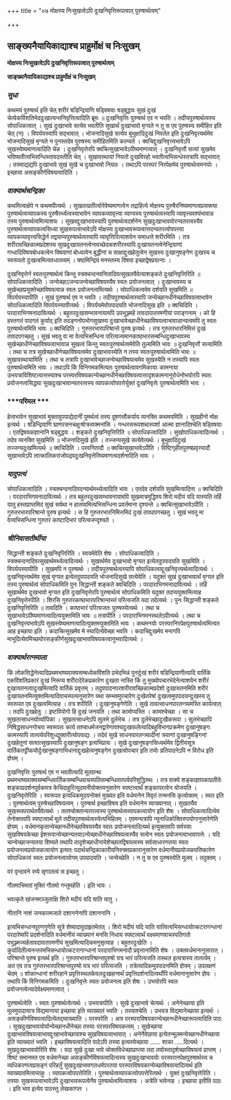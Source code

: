 +++
title = "०७ मोक्षस्य निःसुखत्वेऽपि दुःखनिवृत्तिरूपत्वात् पुरुषार्थत्वम्"

+++


## साङ्ख्यनैयायिकाद्याश्च प्राहुर्मोक्षं च निःसुखम्

**मोक्षस्य निःसुखत्वेऽपि दुःखनिवृत्तिरूपत्वात् पुरुषार्थत्वम्**

**साङ्ख्यनैयायिकाद्याश्च प्राहुर्मोक्षं च निःसुखम्**

### ***सुधा***

कथमयं पुरुषार्थ इति चेत् शरीरं षडिन्द्रियाणि षड्विषयाः षड्बुद्धयः सुखं दुःखं चेत्येकविंशतिभेददुःखात्यन्तनिवृत्तित्वादिति ब्रूमः ॥ दुःखनिवृत्तिः पुरुषार्थ एव न भवति । तदीयपुरुषार्थत्वस्य सोपाधिकत्वात् । सुखं दुःखाभावे सत्येव भवतीति सुखार्थं दुःखाभावो मृग्यते न तु स एव पुरुषस्य समीहित इति चेत् (न) । विपर्ययस्यापि सद्भावात् । भोजनादिसुखे सत्येव बुभुक्षादिदुःखं निवर्तत इति दुःखनिवृत्त्यर्थमेव भोजनादिसुखं मृग्यते न पुनस्तदेव पुरुषस्य समीहितमिति कल्प्यते । क्वचिद्दुःखनिवृत्त्यभावेऽपि सुखस्येष्यमाणत्वादिति चेन्न । दुःखनिवृत्तेरपि क्वचित्सुखाभावेऽपीष्यमाणत्वात् । दुःखनिवृत्तौ सत्यां सुखमेव भविष्यतीत्यभिसन्धिस्तावदस्तीति चेत् । सुखावस्थायां नियतो दुःखविरहो भवतीत्यभिसन्धेस्तत्रापि सद्भावात् । तस्माद्यद्यपि दुःखाभावे सुखं सुखे च दुःखाभावो नियतः । तथाऽपि परस्परं निरपेक्षमेव पुरुषार्थत्वमनयोः । इच्छाया असङ्कीर्णविषयत्वादिति ।

### ***वाक्यार्थचन्द्रिका***

कथमित्याक्षेपे न कथमपीत्यर्थः । सुखतत्प्रतीत्योरेवेष्यमाणत्वेन तद्राहित्ये मोक्षस्य पुरुषैरनिष्यमाणत्वप्रसक्त्या पुरुषार्थत्वव्यापकस्य पुरुषैरर्थ्यत्वस्याभावेन व्यापकव्यावृत्त्या व्याप्यस्य पुरुषार्थत्वस्यापि व्यावृत्त्यवश्यंभावान्न तस्य पुरुषार्थत्वमित्याशयः । सुखवद्दुःखाभावस्यापि पुरुषार्थत्वदर्शनेन सुखदुःखाभावयोरन्यतरत्वस्यैव पुरुषार्थत्वव्यापकत्वसिध्या सुखरूपत्वाभावेऽपि मोक्षस्य दुःखाभावरूपत्वात्तदन्यतरत्वोपपत्त्या व्यापकव्यावृत्त्यसिद्धेर्न तद्व्याप्यपुरुषार्थत्वस्यापि व्यावृत्तिरित्याशयेन समाधत्ते शरीरमिति । तत्र शरीरावच्छिन्नात्मप्रदेशस्य सुखदुःखायतनत्वेनावच्छेदकशरीरस्यापि दुःखायतनत्वेनेन्द्रियाणां गन्धादिविषयबोधकत्वेन विषयाणां बोध्यत्वेन बुद्धीनां च साक्षाद्दुःखहेतुत्वेन सुखस्य दुःखानुषङ्गेण दुःखस्य च स्वरूपतो दुःखत्वमित्यवधातव्यम् । षष्ठमिन्द्रियं मनस्तस्य विषया इच्छाद्वेषप्रयत्नाः ।

दुःखनिवृत्तेर्न स्वतःपुरुषार्थत्वं किन्तु स्त्रक्चन्दनवनितादिवत्सुखतयैवेत्याशङ्कते दुःखनिवृत्तिरिति ॥ सोपाधिकत्वादिति । जन्येच्छाऽजन्यजन्येच्छाविषयस्यैव स्वतः प्रयोजनत्वात् । दुःखाभावस्य च सुखेच्छाप्रयुक्तेच्छाविषयत्वान्न स्वतः प्रयोजनत्वमित्यर्थः । सोपाधिकत्वमेव दर्शयति सुखमिति ॥ विपर्ययस्यापीति । सुखं पुरुषार्थ एव न भवति । तदीयपुरुषार्थत्वस्यापि जन्येच्छानधीनेच्छाविषयत्वाभावेन सोपाधिकत्वादिति विपर्ययस्यापीत्यर्थः । विपर्ययमेवोपपादयति भोजनादिसुख इति ॥ क्वचिदिति । परदाराभिगमनादावित्यर्थः । बहुतरदुःखसम्भावनायामपि उपभुञ्ज्महे तावदापातरमणीयां पराङ्गनाम् । को हि हस्तगतं पादगतं कुर्याद् इति तदङ्गनोपभोगसुखस्य दुःखाभावेच्छाधीनेच्छाविषयत्वाभावान्नान्यत्वमपि तु स्वतः पुरुषार्थत्वमिति भावः ॥ क्वचिदिति । गुरुतरभारपरिश्रान्ते पुरुष इत्यर्थः । तत्र गुरुतरभारनिमित्तं दुःखं तावदपगच्छतु । सुखं भवतु वा मा वेत्यभिसन्धिना परित्यज्यमानकाष्ठभारसम्बन्धिदुःखाभावस्य सुखेच्छाधीनेच्छाविषयत्वाभावान्न सुखत्वं किन्तु स्वतःपुरुषार्थत्वमेवेति तुल्यमिति भावः ॥ दुःखनिवृत्तौ सत्यामिति । तथा च तत्र सुखेच्छाधीनेच्छाविषयत्वमेव दुःखाभावस्येति न तस्य स्वतःपुरुषार्थत्वमिति भावः ॥ सुखावस्थायामिति । तथा च तत्रापि दुःखाभावेच्छाजन्येच्छाविषयत्वमेव सुखस्येति न तस्यापि स्वतः पुरुषार्थत्वमिति भावः । तथाऽपि किं विनिगमकमित्यतः पुरुषार्थत्वावगमिकायाः कामनाया उभयत्राविशिष्टत्वात्तस्याश्च परस्परविषयकान्येच्छानधीनेच्छाविषयत्वात्तादृशकामनानुरोधेनोभयोरपि स्वतः प्रयोजनत्वसिद्ध्या सुखदुःखाभावान्यतरत्वस्य व्यापकत्वोपपत्तेर्युक्तं दुःखनिवृत्तेः पुरुषार्थत्वमिति भावः ।

### ***परिमल ***

हेत्वभावेन सुखाभावं मुक्तावुपपाद्येदानीं पुमर्थत्वं तस्य दूषणसौकर्याय व्यनक्ति कथमयमिति । सुखहीनो मोक्ष इत्यर्थः । षडिन्द्रियाणि घ्राणरसनचक्षुःश्रोत्रत्वक्मनांसि । गन्धरसरूपशब्दस्पर्शा आत्मा ज्ञानादिश्चेति षड्विषयाः । एतद्विषयकज्ञानानि षड्बुद्धयः । शङ्कते दुःखनिवृत्तिरिति ॥ सोपाधिकत्वादिति । सुखोपाधिकत्वादित्यर्थः । तदेव व्यनक्ति सुखमिति ॥ भोजनादिसुखे इति । तज्जन्यसुखे सत्येवेत्यर्थः । बुभुक्षादिदुःखं तज्जन्यदुःखमित्यर्थः ॥ क्वचिदिति । परवनितादौ ॥ क्वचित्सुखाभावेऽपीति । विष्टिगृहीतपुरुषप्रवृत्त्यादौ सुखाभावेऽपि तात्कालिकराजोपद्रवदुःखनिवृत्तेरिष्यमाणत्वदर्शनादिति भावः ।

### ***यादुपत्यं***

सोपाधिकत्वादिति । स्त्रक्चन्दनादिवदन्यार्थमर्थ्यत्वादिति भावः । एतदेव दर्शयति सुखमित्यादिना ॥ क्वचिदिति । परदाराभिगमनादावित्यर्थः । तत्र बहुतरदुःखसम्भावनायामपि सुखमात्रमुद्धिश्य शिरो मदीयं यदि यास्यति तर्हि यातु हस्तप्राप्तमिदं सुखं सर्वथा न हातव्यमित्यभिसन्धिना प्रवर्तमाना दृश्यन्ते ॥ क्वचित्सुखाभावेऽपीति । गुरुतरभारपरिश्रान्ते पुरुष इत्यर्थः । स हि गुरुतरभारनिमित्तमिदं दुःखं तावदपगच्छतु । सुखं भवतु मा वेत्यभिसन्धिना गुरुतरं काष्टादिभारं परित्यजन्दृश्यते ।

### ***श्रीनिवासतीर्थीया***

सिद्धान्ती शङ्कते दुःखनिवृत्तिरिति । स्वयमेवेति शेषः । सोपाधिकत्वादिति । स्त्रक्चन्दनादिवत्सुखार्थमर्थ्यत्वादित्यर्थः । सुखार्थमेव दुःखाभावो मृग्यत इत्येतदुपपादयति सुखमिति । विपर्ययस्यापीति । सुखमपि न पुरुषार्थः । तदीयपुरुषार्थत्वस्यापि सोपाधिकत्वाद्दुःखनिवृत्त्यर्थत्वादित्यर्थः । दुःखनिवृत्त्यर्थमेव सुखं मृग्यत इत्येतदुपपादयति भोजनादिसुखे सत्येवेति । यदुक्तं सुखं दुःखाभावार्थं मृग्यत इति तस्य पुरुषार्थत्वं सोपाधिकमिति पुनः सिद्धान्ती शङ्कते क्वचिदिति । परदाराभिगमनादावित्यर्थः । तर्हि सुखार्थमेव दुःखभावो मृग्यत इति दुःखनिवृत्तेरपि पुरुषार्थत्वं सोपाधिकमिति यदुक्तं तदप्ययुक्तमित्याह दुःखनिवृत्तेरपीति । शिरसि गुरुतरकाष्ठभारपरिश्रान्तस्तं परित्यजति यदा तदेत्यर्थः । पुनः सिद्धान्ती शङ्कते दुःखनिवृत्तिरिति ॥ तावदिति । काष्ठभारं परित्यजतः पुरुषस्येत्यर्थः । तथा च सुखाभावेऽपीष्यमाणत्वादित्ययुक्तमिति भावः ॥ तत्रापीति । परदाराभिगमनस्थलेऽपीत्यर्थः । तथा च दुःखनिवृत्त्यभावेऽपि सुखस्येष्यमाणत्वादित्युक्तमयुक्तमिति भावः । कथमनयोः परस्परनिरपेक्षपुरुषार्थत्वमित्यत आह इच्छाया इति । कदाचित्सुखमेव मे स्यादित्येवेच्छा भवति । कदाचिद्दुःखमेव मनागपि माभूदित्येवमिच्छयोरसङ्कीर्णसुखदुःखाभावविषयकत्वानुभवादित्यर्थः ।

### ***वाक्यार्थरत्नमाला***

किं लोकसिद्धेनेत्यादिप्रथमभाष्यवाक्यसम्बध्येकविंशति प्रभेदभिन्नं पुनर्दुःखं शरीरं षडिन्द्रियाणीत्यादि वार्तिके एकविंशतिप्रकारं दुःखं निरूप्य शरीरादेरेकप्रकारेण दुःखता नास्ति किं तु मुख्योपचारभेदेनेत्याशयेन शरीरं द्दुःखायतनत्वादुःखमित्यादि वार्तिकं प्रवृत्तम् । तदुपपादनपरशरीरावच्छिन्नात्मप्रदेशो दुःखायतनमिति शरीरं दुःखायतनमित्युक्तमित्यादिवाचस्पत्यनुसारेण यथा सम्भवमुपचारेण दुःखेतरेषां दुःखत्वमुपपादयन्दुःखस्य तु स्वरूपत एव दुःखत्वमित्याह । तत्र शरीरेति । दुःखानुषङ्गेणेति । सुखे तावत्साधनपारतन्त्र्यमस्ति कार्यत्वात् । तदपि दुःखहेतुः । इष्टवियोगो हि दुःखं जनयति । तथा कामोप्यस्ति । कामश्चेच्छा । सा च सुखतत्साधनयोर्व्यापिका । सुखतत्साधनेऽपि सुलभे दुर्लभेच । तत्र दुर्लभेच्छादुःखैकरूपा । सुलभेच्छापि निषिद्धसाधनगोचरा स्वरूपतः कार्य तश्चाधर्मजनद्वारेणावश्यदुःखफलेत्यादिबहुविभागप्रक्रमेण दुःखानुषङ्गः कामस्यापि तात्पर्यपरिशुध्द्युक्तरीत्योपपाद्यः । तदेवं सुखे साधनपारतन्त्र्यादीनां त्रयाणां दुःखानुषङ्गिनां दुःखहेतूनां सत्वात्सुखस्यापि दुःखानुषङ्ग इत्यभिप्रायः । सुखे दुःखानुषङ्गसिध्यर्थमेव द्वितीयसूत्र वार्तिकतट्टीकयोर्दुःखानुषङ्गाभिधानाद्दुःखहेत्वनुषङ्गेन दुःखत्वोपचार इति तयोः प्रतिपादनेऽपि न विरोध इति ज्ञेयम् ।

दुःखनिवृत्तिः पुरुषार्थ एव न भवतीत्यादि मूलग्रन्थः प्रथमभाष्यवाक्यसम्बन्धिवार्तिकसम्बन्धिवाचस्पतिसम्बन्धितात्पर्यपरिशुद्धिस्थः । तत्र वाक्ये शङ्काज्ञापकाप्रतीतेः शङ्काप्रदर्शनपूर्वकमत्र केचिदाहुरित्युदयनीयोक्तयनुसारेण स्पष्टत्वार्थं शङ्कापरत्वेन योजयति । दुःखनिवृत्तेरिति । स्वरूपत इत्यधिकमुदयनोक्तं मुख्यत इति वर्धमानेन विवृतं तन्मनसि कृत्वोक्तम् । स्वत इति । पुरुषार्थत्वम् पुरुषेच्छाविषयत्वम् । पुरुषार्थ इच्छाविषय इति वर्धमानेन व्याख्यानात् । सुखतयैव सुखरूपपरार्थतयैवेत्यर्थः । ततश्चोक्तान्यतरत्वस्य पुरुषार्थत्वव्यापकत्वायोग इति शेषः । सोपाधिकत्वादित्येव तेनोक्तावपि स्पष्टत्वार्थं मूले तदीयपुरुषार्थत्वस्येत्यभिहितम् । एवमन्यत्रापि न्यूनाधिकोक्तिरुपयोगानुसारेणेति ज्ञेयम् । वर्धमानकृतान्येच्छानधीनेच्छाविषयस्यैव स्वतः प्रयोजनत्वादित्यर्थ इत्युक्तावपि सर्वस्याः सुखविषयकेच्छा ईशरूपान्येच्छान्यतयाऽन्येच्छाधीनेच्छाविषयत्वस्यैव सत्वेन स्वतः प्रयोजनत्वाभावापत्तेः । यदि चान्येच्छाजन्यतया शिष्यते तथापि तादृशेच्छाधीनायेशेच्छातद्विषयत्वस्य सर्वसाधारणतया स्वतः प्रयोजनत्वप्रयोजकत्वायोग इत्यतः पदार्थचन्द्रिकाकारीयनिरुक्तप्रकारानुसारेण वर्धमानीयप्रयोजकपरिष्कारेण सोपाधिकत्वं स्वतः प्रयोजनत्वायोगम् उपपादयति । जन्येच्छेति । न तु स एव पुरुषस्येति मूलम् । तदुक्तम् ।

वरं वृन्दावने रम्ये सृगालत्वं स इच्छतु ।

गौतमाभिमतां मुक्तिं गौतमो गन्तुमर्हति । इति भावः ।

भवत्कृते खंजनमञ्जुलाक्षि शिरो मदीयं यदि याति यातु ।

नीतानि नाशं जनकात्मजाते दशाननेनापि दशाननानि ।

इत्यभिसन्धानपूरणगुणेति सूत्रे शेष्यादावुदाहृतमेतत् । शिरो मदीयं यदि याति यात्वित्यभिसन्धायोत्कटरागन्धानां परदारेष्वपि प्रदर्शनादिति वर्धमानीयं व्याख्यानं मनसि निधाय स्पष्टत्वार्थं वक्ष्यमाणवाचस्पतिगतो पभुञ्ज्मज्यहेतावदापातरमणीयं सुखमित्यादिकमनुसृत्याह । बहुतरदुःखेति । कुर्यादितीत्यनन्तरमभिसन्धायोत्कटरागान्धानां परदाराभिगमनादौ प्रवृत्तानामिति शेषः । उक्तवर्धमानानुसारात् । परिश्रान्ते पुरुष इत्यर्थ इति । गुरुतरभारपरिश्रान्तपुरुषो यत्र भारं परित्यजति तस्थल इत्यत्रास्य तात्पर्यम् । अत एव तत्र गुरुतरभारपरिश्रान्तपुरुषो यत्र भारं परित्यजति । तत्रेत्यादिकमुपपादनमिति ज्ञेयम् । उपलक्षणं चेदम् ॥ शोकान्धानां शरीरहाने प्रवृत्तिस्थलकेवलदुःखहानार्थं प्रवृत्तिदर्शनादित्यर्थोपि वर्धमानानुसारेण ज्ञेयः । तथापि किं विनिगमकमिति । दुःखनिवृत्तेः स्वतः प्रयोजनत्व इति शेषः । उभयोरपि स्वतः प्रयोजनत्वेत्यादेर्वक्ष्यमाणत्वात् ।

पुरुषार्थत्वेति । स्वतः पुरुषार्थत्वेत्यर्थः । उभयत्रापीति । सुखे दुःखाभावे चेत्यर्थः । अनेनेच्छाया इति मूलमुपादायात्र विद्यमानाया इच्छाया इति व्याख्यातं भवति । तस्याश्चेति । उभयत्र विद्यमानेच्छाया इत्यर्थः । असङ्कीर्णविषयत्वादित्येतद्य्वाख्याति । परस्परेति । अत्र परस्पराविषयकान्येच्छानधीनेच्छारूपत्वादिति पाठः । सुखदुःखाभावयोर्यान्येच्छानधीनेच्छा तस्याः परस्परविषयकत्वम् । सुखेच्छाया दुःखाभावविषयत्वाभावद्दुःखाभावेच्छायाश्च सुखविषयत्वाभावात् । अनेनैवेछाया इत्येतन्मूलमन्येच्छानधीनेच्छाया इति व्याख्यातं भवति । इच्छाविषयत्वादिति पाठेऽपि तस्या इत्यस्येच्छाया ...... शाका .....दित्यर्थः । सुखदुःखाभावयोरिति शेषः । यदा सुखे दुःखा भावे चोक्तविधेच्छाप्राप्त्या तदा तयोस्तादृशेच्छाविषयत्वं प्राप्तम् । शिष्टं समानमत एव वर्धमानेच्छा असङ्कीर्णविषयत्वादित्यस्य सुखदुःखाभावयोः परस्परानपेक्षपुरुषार्थस्य च व्यधिकरणत्वप्रसङ्गं परिहर्तुं सुखदुःखाभावगतधर्मपरतया परस्परविषयकान्येच्छाविषयत्वादित्यर्थ इति व्याख्यातमित्यप्याहुः । व्यापकत्वोपपत्तेरिति । पुरुषार्थत्वव्यापकत्वोपपत्तेरित्यर्थः । युक्तं दुःखनिवृत्तेरिति । तस्याः सुखरूपत्वाभावेऽपि दुःखाभावरूपत्वेनैव पुरुषार्थत्वमित्याशयः । अत्रेति भावेनाह । इच्छाया इतीति पाठः । इति भाव इत्येव पाठस्तु लेखकागतः ।

